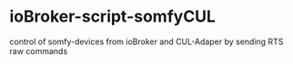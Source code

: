 # ioBroker-script-somfyCUL
control of somfy-devices from ioBroker and CUL-Adaper by sending RTS raw commands
